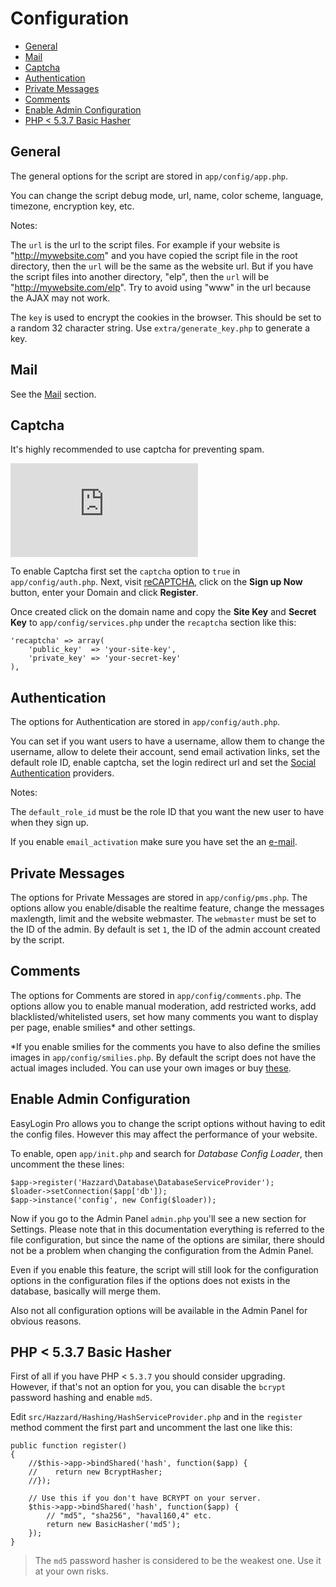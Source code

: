 # Configuration

- [General](#general)
- [Mail](#mail)
- [Captcha](#captcha)
- [Authentication](#authentication)
- [Private Messages](#private-messages)
- [Comments](#comments)
- [Enable Admin Configuration](#enable-admin-configuration)
- [PHP < 5.3.7 Basic Hasher](#php-<-5.3.7-basic-hasher)

## General

The general options for the script are stored in `app/config/app.php`. 

You can change the script debug mode, url, name, color scheme, language, timezone, encryption key, etc.

Notes:

The `url` is the url to the script files. For example if your website is "http://mywebsite.com" and you have copied the script file in the root directory, then the `url` will be the same as the website url. But if you have the script files into another directory, "elp", then the `url` will be "http://mywebsite.com/elp". Try to avoid using "www" in the url because the AJAX may not work.

The `key` is used to encrypt the cookies in the browser. This should be set to a random 32 character string. Use `extra/generate_key.php` to generate a key.

## Mail

See the [Mail](mail.md) section.

## Captcha

It's highly recommended to use captcha for preventing spam.

<p class="video-wrapper"><iframe allowfullscreen="1" frameborder="0" src="http://www.youtube.com/embed/xe-xYmbUFls?rel=0&showinfo=0&vq=hd720"></iframe></p>

To enable Captcha first set the `captcha` option to `true` in  `app/config/auth.php`. Next, visit <a href="https://www.google.com/recaptcha/admin" target="_blank">reCAPTCHA</a>, click on the __Sign up Now__ button, enter your Domain and click __Register__.

Once created click on the domain name and copy the __Site Key__ and __Secret Key__ to  `app/config/services.php` under the `recaptcha` section like this:

    'recaptcha' => array(
        'public_key'  => 'your-site-key',
        'private_key' => 'your-secret-key'
    ),

## Authentication
The options for Authentication are stored in `app/config/auth.php`.

You can set if you want users to have a username, allow them to change the username, allow to delete their account, send email activation links, set the default role ID, enable captcha, set the login redirect url and set the [Social Authentication](social-auth.md) providers.

Notes:

The `default_role_id` must be the role ID that you want the new user to have when they sign up.

If you enable `email_activation` make sure you have set the an [e-mail](mail.md).

## Private Messages

The options for Private Messages are stored in `app/config/pms.php`. The options allow you enable/disable the realtime feature, change the messages maxlength, limit and the website webmaster.
The `webmaster` must be set to the ID of the admin. By default is set `1`, the ID of the admin account created by the script.

## Comments
The options for Comments are stored in `app/config/comments.php`. The options allow you to enable manual moderation, add restricted works, add blacklisted/whitelisted users, set how many comments you want to display per page, enable smilies* and other settings.

*If you enable smilies for the comments you have to also define the smilies images in `app/config/smilies.php`.  By default the script does not have the actual images included. You can use your own images or buy [these](http://graphicriver.net/item/matte-motes-emoticon-set/33923).

## Enable Admin Configuration

EasyLogin Pro allows you to change the script options without having to edit the config files. However this may affect the performance of your website.

To enable, open `app/init.php` and search for _Database Config Loader_, then uncomment the these lines:

    $app->register('Hazzard\Database\DatabaseServiceProvider');
    $loader->setConnection($app['db']);
    $app->instance('config', new Config($loader));

Now if you go to the Admin Panel `admin.php` you'll see a new section for Settings. Please note that in this documentation everything is referred to the file configuration, but since the name of the options are similar, there should not be a problem when changing the configuration from the Admin Panel. 

Even if you enable this feature, the script will still look for the configuration options in the configuration files if the options does not exists in the database, basically will merge them.

Also not all configuration options will be available in the Admin Panel for obvious reasons.

## PHP < 5.3.7 Basic Hasher

First of all if you have PHP < `5.3.7` you should consider upgrading. However, if that's not an option for you, you can disable the `bcrypt` password hashing and enable `md5`.

Edit `src/Hazzard/Hashing/HashServiceProvider.php` and in the `register` method comment the first part and uncomment the last one like this:

    public function register()
    {
        //$this->app->bindShared('hash', function($app) {
        //    return new BcryptHasher;
        //});

        // Use this if you don't have BCRYPT on your server.
        $this->app->bindShared('hash', function($app) {
            // "md5", "sha256", "haval160,4" etc.
            return new BasicHasher('md5');
        });
    }

>The `md5` password hasher is considered to be the weakest one. Use it at your own risks. 

